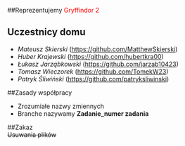 ##Reprezentujemy 
<span style ="color:red"> Gryffindor 2 </span>
## Uczestnicy domu 
- *Mateusz Skierski* (https://github.com/MatthewSkierski)
- *Huber Krajewski* (https://github.com/hubertkra00)
- *Łukasz Jarząbkowski* (https://github.com/jarzab10423)
- *Tomasz Wieczorek* (https://github.com/TomekW23)
- *Patryk Śliwiński* (https://github.com/patryksliwinski)

##Zasady współpracy
- Zrozumiałe nazwy zmiennych
- Branche nazywamy **Zadanie_numer zadania**

##Zakaz  
~~Usuwania plików~~